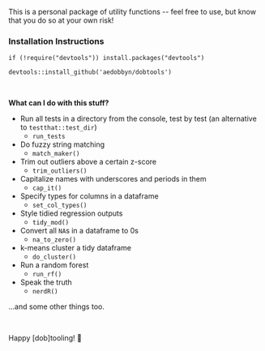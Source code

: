 
This is a personal package of utility functions -- feel free to use, but know that you do so at your own risk!

### Installation Instructions

`if (!require("devtools")) install.packages("devtools")`

`devtools::install_github('aedobbyn/dobtools')`

<br>


**What can I do with this stuff?**

* Run all tests in a directory from the console, test by test (an alternative to `testthat::test_dir`)
    * `run_tests`
* Do fuzzy string matching
    * `match_maker()`
* Trim out outliers above a certain z-score
    * `trim_outliers()`
* Capitalize names with underscores and periods in them 
    * `cap_it()`
* Specify types for columns in a dataframe
    * `set_col_types()`
* Style tidied regression outputs
    * `tidy_mod()`
* Convert all `NA`s in a dataframe to 0s
    * `na_to_zero()`
* k-means cluster a tidy dataframe
    * `do_cluster()`
* Run a random forest 
    * `run_rf()`
* Speak the truth
    * `nerdR()`

...and some other things too. 

<br>

Happy [dob]tooling! :hammer:
